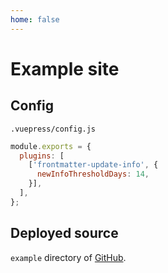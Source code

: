 ```yaml
---
home: false
---
```

# Example site


## Config

`.vuepress/config.js`

```js
module.exports = {
  plugins: [
    ['frontmatter-update-info', {
      newInfoThresholdDays: 14,
    }],
  ],
};
```


## Deployed source

`example` directory of [GitHub](https://github.com/smori1983/vuepress-plugin-frontmatter-update-info).
